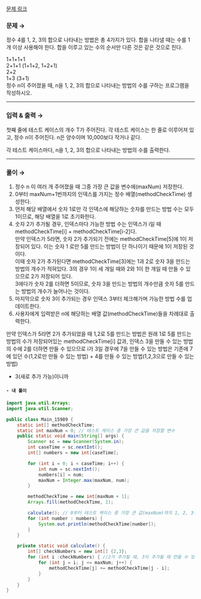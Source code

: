 [문제 링크](https://www.acmicpc.net/problem/15989)

### 문제 → <br>
정수 4를 1, 2, 3의 합으로 나타내는 방법은 총 4가지가 있다. 합을 나타낼 때는 수를 1개 이상 사용해야 한다. 합을 이루고 있는 수의 순서만 다른 것은 같은 것으로 친다.<br />

1+1+1+1<br />
2+1+1 (1+1+2, 1+2+1)<br />
2+2<br />
1+3 (3+1)<br />
정수 n이 주어졌을 때, n을 1, 2, 3의 합으로 나타내는 방법의 수를 구하는 프로그램을 작성하시오.

-----
### 입력 & 출력 → <br>
첫째 줄에 테스트 케이스의 개수 T가 주어진다. 각 테스트 케이스는 한 줄로 이루어져 있고, 정수 n이 주어진다. n은 양수이며 10,000보다 작거나 같다.<br />

각 테스트 케이스마다, n을 1, 2, 3의 합으로 나타내는 방법의 수를 출력한다.<br />

-----


### 풀이 → <br>
1. 정수 n 이 여러 개 주어졌을 때 그중 가장 큰 값을 변수에(maxNum) 저장한다.
2. 0부터 maxNum+1번까지의 인덱스를 가지는 정수 배열(methodCheckTime) 생성한다.
3. 먼저 해당 배열에서 숫자 1로만 각 인덱스에 해당하는 숫자를 만드는 방법 수는 모두 1이므로, 해당 배열을 1로 초기화한다.
4. 숫자 2가 추가될 경우, 인덱스마다 가능한 방법 수는 인덱스가 i일 때 methodCheckTime[i] + methodCheckTime[i-2]다.<br>
만약 인덱스가 5라면, 숫자 2가 추가되기 전에는 methodCheckTime[5]에 1이 저장되어 있다. 이는 숫자 1 로만 5를 만드는 방법이 단 하나이기 때문에 1이 저장된 것이다. <br >
이때 숫자 2가 추가된다면 methodCheckTime[3]에는 1과 2로 숫자 3을 만드는 방법의 개수가 적혀있다. 3의 경우 1이 세 개일 때와 2와 1이 한 개일 때 만들 수 있으므로 2가 저장되어 있다. <br>
3에다가 숫자 2를 더하면 5이므로, 숫자 3을 만드는 방법의 개수만큼 숫자 5를 만드는 방법의 개수가 늘어나는 것이다. <br>
5. 마지막으로 숫자 3이 추가되는 경우 인덱스 3부터 체크해가며 가능한 방법 수를 업데이트한다.
6. 사용자에게 입력받은 n에 해당하는 배열 값(methodCheckTime)들을 차례대로 출력한다.



만약 인덱스가 5라면 2가 추가되었을 때 1,2로 5를 만드는 방법은 원래 1로 5를 만드는 방법의 수가 저장되어있는 methodCheckTime[i] 값과, 인덱스 3을 만들 수 있는 방법의 수에 2를 더하면 만들 수 있으므로 
i가 3일 경우에 7을 만들 수 있는 방법은
기존에 7에 있던 수(1,2로만 만들 수 있는 방법) + 4를 만들 수 있는 방법(1,2,3으로 만들 수 있는 방법) 
+ 3(새로 추가 가능)이니까


#### **`- 내 풀이`**
```java
import java.util.Arrays;
import java.util.Scanner;

public class Main_15989 {
    static int[] methodCheckTime;
    static int maxNum = 0; // 테스트 케이스 중 가장 큰 값을 저장할 변수
    public static void main(String[] args) {
        Scanner sc = new Scanner(System.in);
        int caseTime = sc.nextInt();
        int[] numbers = new int[caseTime];

        for (int i = 0; i < caseTime; i++) {
            int num = sc.nextInt();
            numbers[i] = num;
            maxNum = Integer.max(maxNum, num);
        }

        methodCheckTime = new int[maxNum + 1];
        Arrays.fill(methodCheckTime, 1);

        calculate(); // 0부터 테스트 케이스 중 가장 큰 값(maxNum)까지 1, 2, 3의 합으로 나타내는 방법 수를 계산하는 함수 호출
        for (int number : numbers) {
            System.out.println(methodCheckTime[number]);
        }
    }

    private static void calculate() {
        int[] checkNumbers = new int[] {2,3};
        for (int i :checkNumbers) { //2가 추가될 때, 3이 추가될 때 만들 수 있는 방법 수를 계산
            for (int j = i; j <= maxNum; j++) {
                methodCheckTime[j] += methodCheckTime[j - i];
            }
        }
    }
}
```
